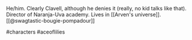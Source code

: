 He/him. Clearly Clavell, although he denies it (really, no kid talks like that). Director of Naranja-Uva academy. Lives in [[Arven's universe]]. [[@swagtastic-bougie-pompadour]]

#characters #aceoflilies